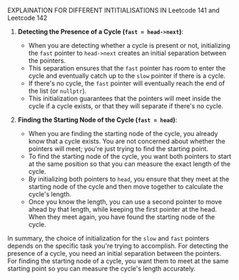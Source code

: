 EXPLAINATION FOR DIFFERENT INTITIALISATIONS IN Leetcode 141 and Leetcode 142

1. **Detecting the Presence of a Cycle (`fast = head->next`)**:
   - When you are detecting whether a cycle is present or not, initializing the `fast` pointer to `head->next` creates an initial separation between the pointers.
   - This separation ensures that the `fast` pointer has room to enter the cycle and eventually catch up to the `slow` pointer if there is a cycle.
   - If there's no cycle, the `fast` pointer will eventually reach the end of the list (or `nullptr`).
   - This initialization guarantees that the pointers will meet inside the cycle if a cycle exists, or that they will separate if there's no cycle.

2. **Finding the Starting Node of the Cycle (`fast = head`)**:
   - When you are finding the starting node of the cycle, you already know that a cycle exists. You are not concerned about whether the pointers will meet; you're just trying to find the starting point.
   - To find the starting node of the cycle, you want both pointers to start at the same position so that you can measure the exact length of the cycle.
   - By initializing both pointers to `head`, you ensure that they meet at the starting node of the cycle and then move together to calculate the cycle's length.
   - Once you know the length, you can use a second pointer to move ahead by that length, while keeping the first pointer at the head. When they meet again, you have found the starting node of the cycle.

In summary, the choice of initialization for the `slow` and `fast` pointers depends on the specific task you're trying to accomplish. For detecting the presence of a cycle, you need an initial separation between the pointers. For finding the starting node of a cycle, you want them to meet at the same starting point so you can measure the cycle's length accurately.
